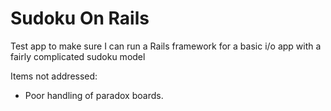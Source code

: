 # Sudoku On Rails

Test app to make sure I can run a Rails framework for a basic i/o app with a fairly complicated sudoku model

Items not addressed:
* Poor handling of paradox boards.
